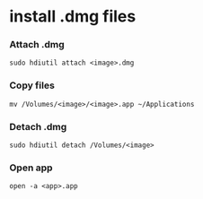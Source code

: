 # install .dmg files

### Attach .dmg

`sudo hdiutil attach <image>.dmg`

### Copy files 
`mv /Volumes/<image>/<image>.app ~/Applications`

### Detach .dmg

`sudo hdiutil detach /Volumes/<image>`

### Open app

`open -a <app>.app`
